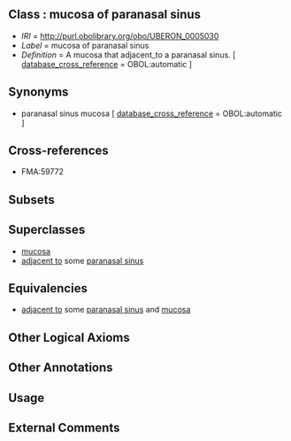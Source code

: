 
## Class : mucosa of paranasal sinus

 * *IRI* = http://purl.obolibrary.org/obo/UBERON_0005030
 * *Label* = mucosa of paranasal sinus
 * *Definition* = A mucosa that adjacent_to a paranasal sinus. [ [database_cross_reference](../../ef/oboInOwl#hasDbXref.md) = OBOL:automatic ]

## Synonyms

 * paranasal sinus mucosa [ [database_cross_reference](../../ef/oboInOwl#hasDbXref.md) = OBOL:automatic ]

## Cross-references

 * FMA:59772

## Subsets


## Superclasses

 * [mucosa](../../UBERON/44/UBERON_0000344.md)
 * [adjacent to](../../RO/20/RO_0002220.md) some [paranasal sinus](../../UBERON/25/UBERON_0001825.md)

## Equivalencies

 * [adjacent to](../../RO/20/RO_0002220.md) some [paranasal sinus](../../UBERON/25/UBERON_0001825.md) and [mucosa](../../UBERON/44/UBERON_0000344.md)

## Other Logical Axioms


## Other Annotations


## Usage


## External Comments

